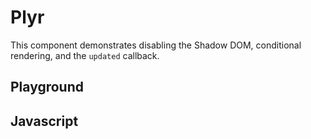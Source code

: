 # Plyr

This component demonstrates disabling the Shadow DOM, conditional rendering, and the `updated` callback.

<script src="/components/plyr.js" type="module"></script>

<style>
	ardi-plyr {
		display: block;
		width: 100%;
	}
</style>

## Playground

<element-story tag="ardi-plyr">
  <script type="application/json">
    {
      "src": {
        "type": "text"
      },
      "type": {
        "type": "list",
        "options": ["youtube", "vimeo", "video", "audio"]
      }
    }
  </script>
  <ardi-plyr type="youtube" src="bTqVqk7FSmY"></ardi-plyr>
</element-story>

## Javascript

[](../components/plyr.js ':include')
